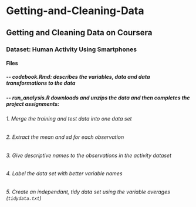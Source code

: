 # Getting-and-Cleaning-Data

## Getting and Cleaning Data on Coursera 
### Dataset: Human Activity Using Smartphones

#### Files
##### -- codebook.Rmd: describes the variables, data and data transformations to the data
##### -- run_analysis.R downloads and unzips the data and then completes the project assignments:

######             1. Merge the training and test data into one data set
######             2. Extract the mean and sd for each observation
######             3. Give descriptive names to the observations in the activity dataset
######             4. Label the data set with better variable names 
######             5. Create an independant, tidy data set using the variable averages (`tidydata.txt`)

